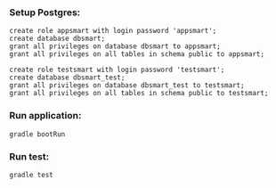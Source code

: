 ### Setup Postgres:
```
create role appsmart with login password 'appsmart';
create database dbsmart;
grant all privileges on database dbsmart to appsmart;
grant all privileges on all tables in schema public to appsmart;

create role testsmart with login password 'testsmart';
create database dbsmart_test;
grant all privileges on database dbsmart_test to testsmart;
grant all privileges on all tables in schema public to testsmart;
```

### Run application:
```
gradle bootRun
```

### Run test:
```
gradle test
```

